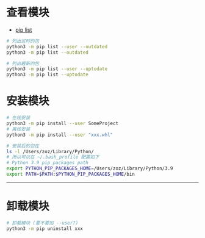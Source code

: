 
# 查看模块

- [pip list](https://pip.pypa.io/en/stable/reference/pip_list/)

```bash
# 列出过时的包
python3 -m pip list --user --outdated
python3 -m pip list --outdated

# 列出最新的包
python3 -m pip list --user --uptodate
python3 -m pip list --uptodate
```

# 安装模块

```bash
# 在线安装
python3 -m pip install --user SomeProject
# 离线安装
python3 -m pip install --user "xxx.whl"

# 安装后的包在
ls -l /Users/zoz/Library/Python/
# 所以可以在 ~/.bash_profile 配置如下
# Python 3.9 pip packages path
export PYTHON_PIP_PACKAGES_HOME=/Users/zoz/Library/Python/3.9
export PATH=$PATH:$PYTHON_PIP_PACKAGES_HOME/bin
```

---

# 卸载模块

```bash
# 卸载模块 (要不要加 --user?)
python3 -m pip uninstall xxx
```
